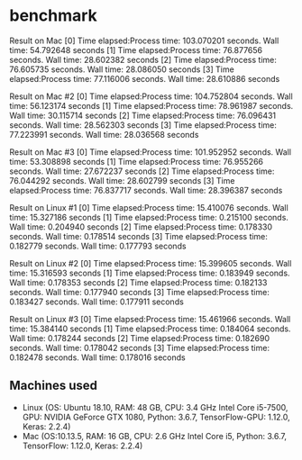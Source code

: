 # benchmark

Result on Mac
[0] Time elapsed:Process time: 103.070201 seconds. Wall time: 54.792648 seconds
[1] Time elapsed:Process time: 76.877656 seconds. Wall time: 28.602382 seconds
[2] Time elapsed:Process time: 76.605735 seconds. Wall time: 28.086050 seconds
[3] Time elapsed:Process time: 77.116006 seconds. Wall time: 28.610886 seconds

Result on Mac #2
[0] Time elapsed:Process time: 104.752804 seconds. Wall time: 56.123174 seconds
[1] Time elapsed:Process time: 78.961987 seconds. Wall time: 30.115714 seconds
[2] Time elapsed:Process time: 76.096431 seconds. Wall time: 28.562303 seconds
[3] Time elapsed:Process time: 77.223991 seconds. Wall time: 28.036568 seconds

Result on Mac #3
[0] Time elapsed:Process time: 101.952952 seconds. Wall time: 53.308898 seconds
[1] Time elapsed:Process time: 76.955266 seconds. Wall time: 27.672237 seconds
[2] Time elapsed:Process time: 76.044292 seconds. Wall time: 28.602799 seconds
[3] Time elapsed:Process time: 76.837717 seconds. Wall time: 28.396387 seconds

Result on Linux #1
[0] Time elapsed:Process time: 15.410076 seconds. Wall time: 15.327186 seconds
[1] Time elapsed:Process time: 0.215100 seconds. Wall time: 0.204940 seconds
[2] Time elapsed:Process time: 0.178330 seconds. Wall time: 0.178514 seconds
[3] Time elapsed:Process time: 0.182779 seconds. Wall time: 0.177793 seconds

Result on Linux #2
[0] Time elapsed:Process time: 15.399605 seconds. Wall time: 15.316593 seconds
[1] Time elapsed:Process time: 0.183949 seconds. Wall time: 0.178353 seconds
[2] Time elapsed:Process time: 0.182133 seconds. Wall time: 0.177940 seconds
[3] Time elapsed:Process time: 0.183427 seconds. Wall time: 0.177911 seconds

Result on Linux #3
[0] Time elapsed:Process time: 15.461966 seconds. Wall time: 15.384140 seconds
[1] Time elapsed:Process time: 0.184064 seconds. Wall time: 0.178244 seconds
[2] Time elapsed:Process time: 0.182690 seconds. Wall time: 0.178042 seconds
[3] Time elapsed:Process time: 0.182478 seconds. Wall time: 0.178016 seconds

## Machines used
* Linux (OS: Ubuntu 18.10, RAM: 48 GB, CPU: 3.4 GHz Intel Core i5-7500, GPU: NVIDIA GeForce GTX 1080, Python: 3.6.7, TensorFlow-GPU: 1.12.0, Keras: 2.2.4)
* Mac (OS:10.13.5, RAM: 16 GB, CPU: 2.6 GHz Intel Core i5, Python: 3.6.7, TensorFlow: 1.12.0, Keras: 2.2.4)
